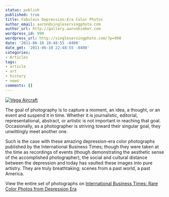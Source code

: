 ```yaml
---
status: publish
published: true
title: Fabulous Depression-Era Color Photos
author_email: aaron@singleservingphoto.com
author_url: http://gallery.aaronbieber.com
wordpress_id: 990
wordpress_url: http://singleservingphoto.com/?p=990
date: '2011-06-10 18:48:55 -0400'
date_gmt: '2011-06-10 22:48:55 -0400'
categories:
- Articles
tags:
- article
- art
- history
- news
comments: []
---
```

[![](/wp-content/uploads/2011/05/vega_polaroid.png "Vega Aircraft")](/wp-content/uploads/2011/05/vega_polaroid.png)

The goal of photography is to capture a moment, an idea, a thought, or
an event and suspend it in time. Whether it is journalistic, editorial,
representational, abstract, or artistic is not important in reaching
that goal. Occasionally, as a photographer is striving toward their
singular goal, they unwittingly meet another one.

Such is the case with these amazing depression-era color photographs
published by the International Business Times; though they were taken at
the time as recordings of events (though demonstrating the aesthetic
sense of the accomplished photographer), the social and cultural
distance between the depression and today has vaulted these images into
pure artistry. They are truly breathtaking; scenes from a past world, a
past America.

View the entire set of photographs on [International Business Times:
Rare Color Photos from Depression
Era](http://www.ibtimes.com/articles/148072/20110518/rare-color-photos-from-depression-era.htm.)
